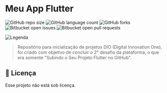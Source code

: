 # Meu App Flutter

![GitHub repo size](https://img.shields.io/github/repo-size/iuricode/README-template?style=for-the-badge)
![GitHub language count](https://img.shields.io/github/languages/count/iuricode/README-template?style=for-the-badge)
![GitHub forks](https://img.shields.io/github/forks/iuricode/README-template?style=for-the-badge)
![Bitbucket open issues](https://img.shields.io/bitbucket/issues/iuricode/README-template?style=for-the-badge)
![Bitbucket open pull requests](https://img.shields.io/bitbucket/pr-raw/iuricode/README-template?style=for-the-badge)

![Legenda](https://encrypted-tbn0.gstatic.com/images?q=tbn:ANd9GcQ5hCPi3jmDYnzd9g2qAmBaHeilVzINkWszTg&usqp=CAU)

> Repositório para inicialização de projetos DIO (Digital Innovation One), foi criado com objetivo de concluir o 2° desafio da plataforma, o que era somente 
"Subindo o Seu Projeto Flutter no GitHub".

## 📝 Licença

Esse projeto não está sob licença.
